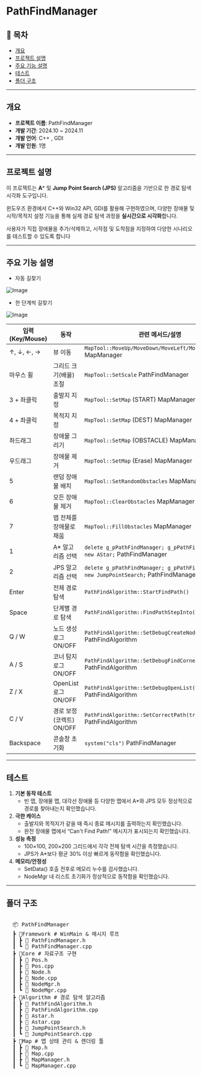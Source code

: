 # PathFindManager

## 📌 목차
- [개요](#개요)
- [프로젝트 설명](#프로젝트-설명)
- [주요 기능 설명](#주요기능_설명)
- [테스트](#테스트)
- [폴더 구조](#폴더-구조)

---

## 개요

- **프로젝트 이름**: PathFindManager
- **개발 기간**: 2024.10 ~ 2024.11
- **개발 언어**: C++ , GDI
- **개발 인원**: 1명

---

## 프로젝트 설명

이 프로젝트는 **A*** 및 **Jump Point Search (JPS)** 알고리즘을 기반으로 한 경로 탐색 시각화 도구입니다.

윈도우즈 환경에서 C++와 Win32 API, GDI를 활용해 구현하였으며, 다양한 장애물 및 시작/목적지 설정 기능을 통해 실제 경로 탐색 과정을 **실시간으로 시각화**합니다.

사용자가 직접 장애물을 추가/삭제하고, 시작점 및 도착점을 지정하여 다양한 시나리오를 테스트할 수 있도록 합니다

---

## 주요 기능 설명

- 자동 길찾기

![Image](https://github.com/user-attachments/assets/8a124065-69f0-4c32-b0b2-79226fc78006)

- 한 단계씩 길찾기

![Image](https://github.com/user-attachments/assets/ee911288-d9a7-4746-8361-0366bbf32a59)

| 입력 (Key/Mouse) | 동작 | 관련 메서드/설명 |
| --- | --- | --- |
| ↑, ↓, ←, → | 뷰 이동 | `MapTool::MoveUp/MoveDown/MoveLeft/MoveRight` MapManager |
| 마우스 휠 | 그리드 크기(배율) 조절 | `MapTool::SetScale` PathFindManager |
| 3 + 좌클릭 | 출발지 지정 | `MapTool::SetMap` (START) MapManager |
| 4 + 좌클릭 | 목적지 지정 | `MapTool::SetMap` (DEST) MapManager |
| 좌드래그 | 장애물 그리기 | `MapTool::SetMap` (OBSTACLE) MapManager |
| 우드래그 | 장애물 제거 | `MapTool::SetMap` (Erase) MapManager |
| 5 | 랜덤 장애물 배치 | `MapTool::SetRandomObstacles` MapManager |
| 6 | 모든 장애물 제거 | `MapTool::ClearObstacles` MapManager |
| 7 | 맵 전체를 장애물로 채움 | `MapTool::FillObstacles` MapManager |
| 1 | A* 알고리즘 선택 | `delete g_pPathFindManager; g_pPathFindManager = new AStar;` PathFindManager |
| 2 | JPS 알고리즘 선택 | `delete g_pPathFindManager; g_pPathFindManager = new JumpPointSearch;` PathFindManager |
| Enter | 전체 경로 탐색 | `PathFindAlgorithm::StartFindPath()` |
| Space | 단계별 경로 탐색 | `PathFindAlgorithm::FindPathStepInto()` |
| Q / W | 노드 생성 로그 ON/OFF | `PathFindAlgorithm::SetDebugCreateNode(true/false)` PathFindAlgorithm |
| A / S | 코너 탐지 로그 ON/OFF | `PathFindAlgorithm::SetDebugFindCorner(true/false)` PathFindAlgorithm |
| Z / X | OpenList 로그 ON/OFF | `PathFindAlgorithm::SetDebugOpenList(true/false)` PathFindAlgorithm |
| C / V | 경로 보정(코렉트) ON/OFF | `PathFindAlgorithm::SetCorrectPath(true/false)` PathFindAlgorithm |
| Backspace | 콘솔창 초기화 | `system("cls")` PathFindManager |

---

## 테스트

1. **기본 동작 테스트**
    - 빈 맵, 장애물 맵, 대각선 장애물 등 다양한 맵에서 A*와 JPS 모두 정상적으로 경로를 찾아내는지 확인했습니다.
2. **극한 케이스**
    - 출발지와 목적지가 같을 때 즉시 종료 메시지를 출력하는지 확인했습니다.
    - 완전 장애물 맵에서 “Can't Find Path!” 메시지가 표시되는지 확인했습니다.
3. **성능 측정**
    - 100×100, 200×200 그리드에서 각각 전체 탐색 시간을 측정했습니다.
    - JPS가 A*보다 평균 30% 이상 빠르게 동작함을 확인했습니다.
4. **메모리/안정성**
    - SetData() 호출 전후로 메모리 누수를 검사했습니다.
    - NodeMgr 내 리스트 초기화가 정상적으로 동작함을 확인했습니다.
---

## 폴더 구조

<pre> 
  📦 PathFindManager 
  ┣ 📂Framework # WinMain & 메시지 루프 
  ┃ ┣ 📜 PathFindManager.h 
  ┃ ┗ 📜 PathFindManager.cpp 
  ┣ 📂Core # 자료구조 구현 
  ┃ ┣ 📜 Pos.h 
  ┃ ┣ 📜 Pos.cpp 
  ┃ ┣ 📜 Node.h 
  ┃ ┣ 📜 Node.cpp 
  ┃ ┣ 📜 NodeMgr.h 
  ┃ ┗ 📜 NodeMgr.cpp 
  ┣ 📂Algorithm # 경로 탐색 알고리즘 
  ┃ ┣ 📜 PathFindAlgorithm.h 
  ┃ ┣ 📜 PathFindAlgorithm.cpp 
  ┃ ┣ 📜 Astar.h 
  ┃ ┣ 📜 Astar.cpp 
  ┃ ┣ 📜 JumpPointSearch.h 
  ┃ ┗ 📜 JumpPointSearch.cpp 
  ┣ 📂Map # 맵 상태 관리 & 렌더링 툴 
  ┃ ┣ 📜 Map.h 
  ┃ ┣ 📜 Map.cpp 
  ┃ ┣ 📜 MapManager.h 
  ┃ ┗ 📜 MapManager.cpp 
</pre>
